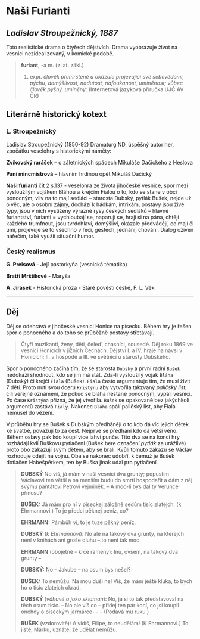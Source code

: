 # Naši Furianti
## _Ladislav Stroupežnický, 1887_

Toto realistické drama o čtyřech dějstvích. Drama vyobrazuje život na vesnici nezidealizovaný, v komické podobě.

> __furiant__, -a m. (z lat. zákl.) 
>1. expr. _člověk přemrštěně a okázale projevující své sebevědomí, pýchu, domýšlivost, nadutost, nafoukanost, umíněnost; vůbec člověk pyšný, umíněný:_   (Internetová jazyková příručka UJČ AV ČR)

## Literárně historický kotext

### L. Stroupežnický

Ladislav Stroupežnický (1850-92)
Dramaturg ND, úspěšný autor her, zpočátku veselohry s historickými náměty: 

__Zvíkovský rarášek__ – o záletnických spádech Mikuláše Dačického z Heslova 

__Paní mincmistrová__ – hlavním hrdinou opět Mikuláš Dačický 

__Naši furianti__ čít 2 s.137 - veselohra ze života jihočeské vesnice, spor mezi vysloužilým vojákem Bláhou a krejčím Fialou o to, kdo se stane v obci ponocným; vliv na to mají sedláci – starosta Dubský, pytlák Bušek, nejde už o věc, ale o osobní zájmy, dochází k hádkám, intrikám, postavy jsou živé typy, jsou v nich vystiženy výrazné rysy českých sedláků – hlavně furiantství, furianti = vychloubají se, naparují se, hrají si na pána, chtějí každého trumfnout, jsou tvrdohlaví, domýšliví, okázale předvádějí, co mají či umí, projevuje se to všechno v řeči, gestech, jednání, chování. Dialog oživen nářečím, také využit situační humor.

### Český realismus

__G. Preisová__ - Její pastorkyňa (vesnická tématika)

__Bratři Mrštíkové__ - Maryša 

__A. Jirásek__ - Historická próza - Staré pověsti české, F. L. Věk

---
## Děj
Děj se odehrává v jihočeské vesnici Honice na písecku. Během hry je řešen spor o ponocného a do toho se průběžně postavy střetávají.

>Čtyři muzikanti, ženy, děti, čeleď, chasníci, sousedé.
>Děj roku 1869 ve vesnici Honících v jižních Čechách.
>Dějství I. a IV. hraje na návsi v Honících; II. v hospodě a III. ve světnici u starosty Dubského.

Spor o ponocného začíná tím, že se starosta `Dubský` a první radní `Bušek` nedokáží shodnout, kdo se jím má stát. Zda-li vysloužilý voják `Bláha` (Dubský) či krejčí `Fiala` (Bušek). `Fiala` často argumentuje tím, že musí živit 7 dětí. Proto nutí svou dceru `Kristýnu` aby vytvořila takzvaný _paličský list_, čili veřejné oznámení, že pokud se bláha nestane ponocným, vypálí vesnici. Po čase `Kristýna` přizná, že jej vtvořila. `Bušek` se opakovaně bez  jakýchkoli argumentů zastává `Fialy`. Nakonec `Bláha` spálí paličský list, aby Fiala nemusel do vězení.

V průběhu hry se Bušek s Dubským předhánějí o to kdo dá víc jejich dětek ke svatbě, považují to za čest. Nejprve se předhání kdo dá větší věno. Během oslavy pak kdo koupí více lahví punče. Tito dva se na konci hry rozhádají kvli Buškovu pytlačení (Bušek bere označení _pytlák_ za urážlivé) proto obo zakazují svým dětem, aby se brali. Kvůli tomuto zákazu se Václav rozhoduje odejít na vojnu. Oba se nakonec udobří, k čemuž je Bušek dotlačen Habešpěrkem, ten by Buška jinak udal pro pytlačení.


> __DUBSKÝ__ No víš, já mám v naši vesnici dva grunty; popustím Václavovi ten větší a na menším budu do smrti hospodařit a dám z něj svýmu pantátovi Petrovi vejminěk. – A moc-li bys dal ty Verunce přínosu?
>
> __BUŠEK:__ Já mám pro ní v píseckej záložně sedům tisíc zlatejch. (k Ehrmannovi.) To je předci pěknej peníz, co?
>
> __EHRMANN:__ Pámbůh ví, to je tuze pěkný peníz.
>
> __DUBSKÝ__ (_k Ehrmannovi_): No ale na takový dva grunty, na kterejch není v knihách ani groše dluhu –.to není tak moc.
>
> __EHRMANN__ (obojetně - krče rameny): Inu, ovšem, na takový dva grunty –
>
> __DUBSKÝ:__ No – Jakube – na osum bys nešel?
>
> __BUŠEK:__ To nemůžu. Na mou duši ne! Víš, že mám ještě kluka, to bych ho o tisíc zlatejch okrad.
>
> __DUBSKÝ__ (_váhavé a jako sklamán_): No, já si to tak představoval na těch osum tisíc. – No ale víš co – přidej ten pár koní, co jsi koupil onehdy o píseckým jarmárce- - - (Podává mu ruku.)
>
> __BUŠEK__ (vzdorovitě): A vidíš, Filipe, to neudělám! (K Ehrmannovi.) To jistě, Marku, uznáte, že udělat nemůžu.
